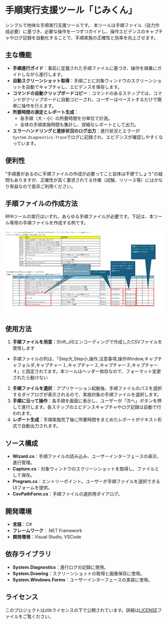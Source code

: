 # 手順実行支援ツール「じみくん」
シンプルで地味な手順実行支援ツールです。
本ツールは手順ファイル（自力作成必要）に基づき、必要な操作を一つずつガイドし、操作エビデンスのキャプチャやログ記録を自動化することで、手順実施の正確性と効率を向上させます。

## 主な機能

- **手順進行ガイド**：事前に定義された手順ファイルに基づき、操作を順番にガイドしながら進行します。
- **自動スクリーンショット取得**：手順ごとに対象ウィンドウのスクリーンショットを自動でキャプチャし、エビデンスを保存します。
- **コマンドの自動クリップボードコピー**：コマンドのあるステップでは、コマンドがクリップボードに自動コピーされ、ユーザーはペーストするだけで簡単に操作を行えます。
- **所要時間の測定とレポート生成**：
  - 各手順（大・小）の所要時間を分単位で計測。
  - 全体の手順実施時間も集計し、詳細なレポートとして出力。
- **エラーハンドリングと進捗状況のログ出力**：進行状況とエラーが`System.Diagnostics.Trace`でログに記録され、エビデンスが確認しやすくなっています。

## 便利性
"手順書があるのに手順ファイルの作成が必要ってこと自体は不便でしょう"の疑問もありますが、正確性が高く要求されてる作業（試験、リリース等）にはかなり有益なので是非ご利用ください。

## 手順ファイルの作成方法
RPAツールの実行はいずれ、あらゆる手順ファイルが必要です。下記は、本ツール専用の手順ファイルを作成する例です。
<div style="display: grid; place-items: center;">
  <img src="https://github.com/choutassou/Jimikun/blob/master/instruction-sample.jpg" alt="manual"/>
</div>


## 使用方法

1. **手順ファイルを用意**：Shift_JISエンコーディングで作成したCSVファイルを使用します
 - 手順ファイルの列は、「Step大,Step小,操作,注意事項,操作Window,キャプチャフォルダ,キャプチャー１,キャプチャー２,キャプチャー３,キャプチャー４」と固定されてます。本ツールはヘッダー依存なので、フォーマット変更されたら動けない
2. **手順ファイルを選択**：アプリケーション起動後、手順ファイルのパスを選択するダイアログが表示されるので、実施対象の手順ファイルを選択します。
3. **手順に沿って操作**：各手順を画面に表示し、ユーザーが「次へ」ボタンを押して進行します。各ステップのエビデンスキャプチャやログ記録は自動で行われます。
4. **レポート生成**：手順実施完了後に所要時間をまとめたレポートがテキスト形式で自動出力されます。

## ソース構成

- **Wizard.cs**：手順ファイルの読み込み、ユーザーインターフェースの表示、進行管理。
- **Capture.cs**：対象ウィンドウのスクリーンショットを取得し、ファイルとして保存。
- **Program.cs**：エントリーポイント。ユーザーが手順ファイルを選択できるUIフォームを提供。
- **CsvPathForm.cs**：手順ファイルの選択用ダイアログ。

## 開発環境

- **言語**：C#
- **フレームワーク**：.NET Framework
- **開発環境**：Visual Studio, VSCode

## 依存ライブラリ

- **System.Diagnostics**：進行ログの記録に使用。
- **System.Drawing**：スクリーンショットの取得と画像保存に使用。
- **System.Windows.Forms**：ユーザーインターフェースの実装に使用。

## ライセンス

このプロジェクトはzlibライセンスの下で公開されています。詳細は[LICENSE](./LICENSE)ファイルをご覧ください。

